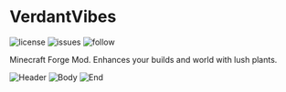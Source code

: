 # VerdantVibes
![license](https://img.shields.io/github/license/Pandarix/VerdantVibes.svg) ![issues](https://img.shields.io/github/issues/Pandarix/VerdantVibes.svg) ![follow](https://img.shields.io/github/followers/Pandarix.svg?style=social&label=Follow&maxAge=2592000)

Minecraft Forge Mod. Enhances your builds and world with lush plants.

![Header](https://github.com/Pandarix/VerdantVibes/assets/98489042/afa48838-7165-4698-8662-c0f453ffae60)
![Body](https://github.com/Pandarix/VerdantVibes/assets/98489042/20addb0a-6f76-4fe9-8e79-9bd8ce398574)
![End](https://github.com/Pandarix/VerdantVibes/assets/98489042/6b6288d9-2534-448b-9a98-f65b9436dec0)
